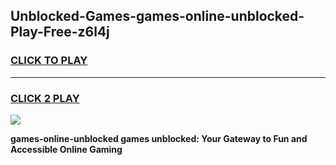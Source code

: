 
## Unblocked-Games-games-online-unblocked-Play-Free-z6l4j
<h3>
<a href="https://premium76.site?title=games-online-unblocked&ref=18A1">CLICK TO PLAY</a></h3>
<hr>

<h3>
<a href="https://premium76.site?title=games-online-unblocked&ref=18A1">CLICK 2 PLAY</a>
  
</h3>

<a href="https://premium76.site?title=games-online-unblocked&ref=18A1"><img src="https://clearcache.store/games.png"></a>


**games-online-unblocked games unblocked: Your Gateway to Fun and Accessible Online Gaming**
